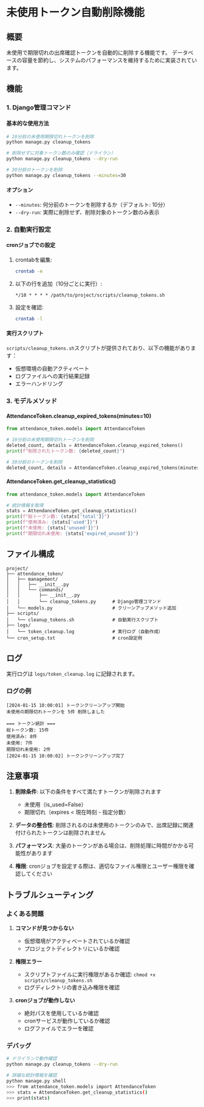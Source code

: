 # 未使用トークン自動削除機能

## 概要

未使用で期限切れの出席確認トークンを自動的に削除する機能です。
データベースの容量を節約し、システムのパフォーマンスを維持するために実装されています。

## 機能

### 1. Django管理コマンド

#### 基本的な使用方法

```bash
# 10分前の未使用期限切れトークンを削除
python manage.py cleanup_tokens

# 削除せずに対象トークン数のみ確認（ドライラン）
python manage.py cleanup_tokens --dry-run

# 30分前のトークンを削除
python manage.py cleanup_tokens --minutes=30
```

#### オプション

- `--minutes`: 何分前のトークンを削除するか（デフォルト: 10分）
- `--dry-run`: 実際に削除せず、削除対象のトークン数のみ表示

### 2. 自動実行設定

#### cronジョブでの設定

1. crontabを編集:
   ```bash
   crontab -e
   ```

2. 以下の行を追加（10分ごとに実行）:
   ```
   */10 * * * * /path/to/project/scripts/cleanup_tokens.sh
   ```

3. 設定を確認:
   ```bash
   crontab -l
   ```

#### 実行スクリプト

`scripts/cleanup_tokens.sh`スクリプトが提供されており、以下の機能があります：

- 仮想環境の自動アクティベート
- ログファイルへの実行結果記録
- エラーハンドリング

### 3. モデルメソッド

#### AttendanceToken.cleanup_expired_tokens(minutes=10)

```python
from attendance_token.models import AttendanceToken

# 10分前の未使用期限切れトークンを削除
deleted_count, details = AttendanceToken.cleanup_expired_tokens()
print(f"削除されたトークン数: {deleted_count}")

# 30分前のトークンを削除
deleted_count, details = AttendanceToken.cleanup_expired_tokens(minutes=30)
```

#### AttendanceToken.get_cleanup_statistics()

```python
from attendance_token.models import AttendanceToken

# 統計情報を取得
stats = AttendanceToken.get_cleanup_statistics()
print(f"総トークン数: {stats['total']}")
print(f"使用済み: {stats['used']}")
print(f"未使用: {stats['unused']}")
print(f"期限切れ未使用: {stats['expired_unused']}")
```

## ファイル構成

```
project/
├── attendance_token/
│   ├── management/
│   │   ├── __init__.py
│   │   └── commands/
│   │       ├── __init__.py
│   │       └── cleanup_tokens.py      # Django管理コマンド
│   └── models.py                      # クリーンアップメソッド追加
├── scripts/
│   └── cleanup_tokens.sh              # 自動実行スクリプト
├── logs/
│   └── token_cleanup.log              # 実行ログ（自動作成）
└── cron_setup.txt                     # cron設定例
```

## ログ

実行ログは `logs/token_cleanup.log` に記録されます。

### ログの例

```
[2024-01-15 10:00:01] トークンクリーンアップ開始
未使用の期限切れトークンを 5件 削除しました

=== トークン統計 ===
総トークン数: 15件
使用済み: 8件
未使用: 7件
期限切れ未使用: 2件
[2024-01-15 10:00:02] トークンクリーンアップ完了
```

## 注意事項

1. **削除条件**: 以下の条件をすべて満たすトークンが削除されます
   - 未使用（is_used=False）
   - 期限切れ（expires < 現在時刻 - 指定分数）

2. **データの整合性**: 削除されるのは未使用のトークンのみで、出席記録に関連付けられたトークンは削除されません

3. **パフォーマンス**: 大量のトークンがある場合は、削除処理に時間がかかる可能性があります

4. **権限**: cronジョブを設定する際は、適切なファイル権限とユーザー権限を確認してください

## トラブルシューティング

### よくある問題

1. **コマンドが見つからない**
   - 仮想環境がアクティベートされているか確認
   - プロジェクトディレクトリにいるか確認

2. **権限エラー**
   - スクリプトファイルに実行権限があるか確認: `chmod +x scripts/cleanup_tokens.sh`
   - ログディレクトリの書き込み権限を確認

3. **cronジョブが動作しない**
   - 絶対パスを使用しているか確認
   - cronサービスが動作しているか確認
   - ログファイルでエラーを確認

### デバッグ

```bash
# ドライランで動作確認
python manage.py cleanup_tokens --dry-run

# 詳細な統計情報を確認
python manage.py shell
>>> from attendance_token.models import AttendanceToken
>>> stats = AttendanceToken.get_cleanup_statistics()
>>> print(stats)
```